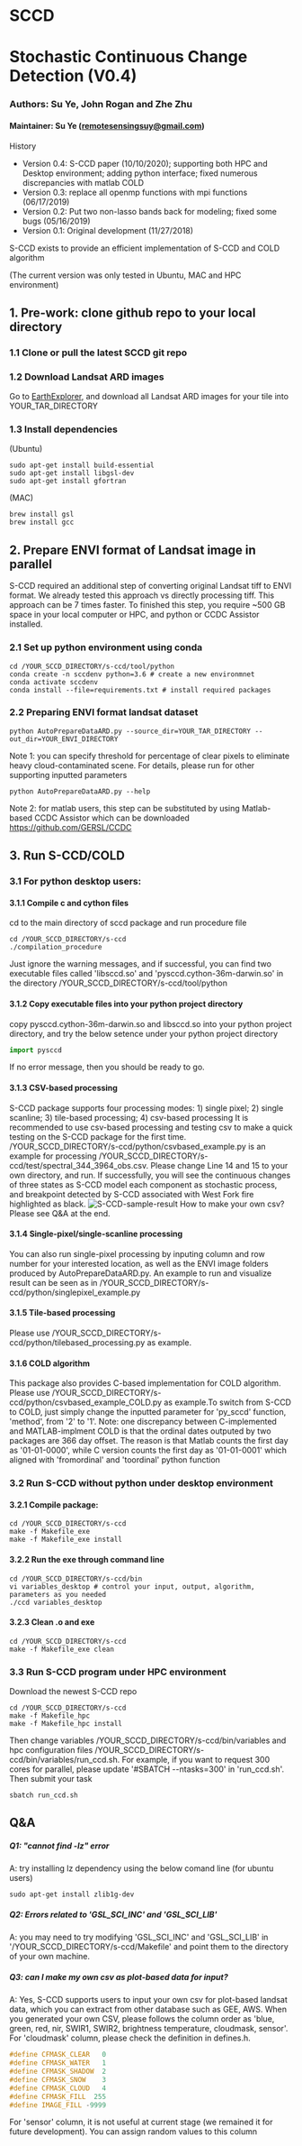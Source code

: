 # SCCD

# Stochastic Continuous Change Detection (V0.4)
### Authors: Su Ye, John Rogan and Zhe Zhu
#### Maintainer: Su Ye (remotesensingsuy@gmail.com)
History
- Version 0.4: S-CCD paper (10/10/2020); supporting both HPC and Desktop environment; adding python interface; fixed numerous discrepancies with matlab COLD
- Version 0.3: replace all openmp functions with mpi functions (06/17/2019)
- Version 0.2: Put two non-lasso bands back for modeling; fixed some bugs (05/16/2019)
- Version 0.1: Original development (11/27/2018)

S-CCD exists to provide an efficient implementation of S-CCD and COLD algorithm 

(The current version was only tested in Ubuntu, MAC and HPC environment)

## 1. Pre-work: clone github repo to your local directory
### 1.1 Clone or pull the latest SCCD git repo 
### 1.2 Download Landsat ARD images 
Go to [EarthExplorer](https://earthexplorer.usgs.gov/), and download all Landsat ARD images for your tile into YOUR_TAR_DIRECTORY  
### 1.3 Install dependencies

(Ubuntu)
```
sudo apt-get install build-essential
sudo apt-get install libgsl-dev
sudo apt-get install gfortran
```
(MAC)
```
brew install gsl
brew install gcc
```

## 2. Prepare ENVI format of Landsat image in parallel 
S-CCD required an additional step of converting original Landsat tiff to ENVI format. We already tested this approach vs directly processing tiff. This approach can be 7 times faster. To finished this step, you require ~500 GB space in your local computer or HPC, and python or CCDC Assistor installed.

### 2.1 Set up python environment using conda
```
cd /YOUR_SCCD_DIRECTORY/s-ccd/tool/python
conda create -n sccdenv python=3.6 # create a new environmnet
conda activate sccdenv
conda install --file=requirements.txt # install required packages
```
### 2.2 Preparing ENVI format landsat dataset
```
python AutoPrepareDataARD.py --source_dir=YOUR_TAR_DIRECTORY --out_dir=YOUR_ENVI_DIRECTORY
```
Note 1: you can specify threshold for percentage of clear pixels to eliminate heavy cloud-contaminated scene. For details, please run for other supporting inputted parameters 
```
python AutoPrepareDataARD.py --help
```
Note 2: for matlab users, this step can be substituted by using Matlab-based CCDC Assistor which can be downloaded https://github.com/GERSL/CCDC

## 3. Run S-CCD/COLD
### 3.1 For python desktop users:
#### 3.1.1 Compile c and cython files
cd to the main directory of sccd package and run procedure file
```
cd /YOUR_SCCD_DIRECTORY/s-ccd
./compilation_procedure 
```
Just ignore the warning messages, and if successful, you can find two executable files called 'libsccd.so' and 'pysccd.cython-36m-darwin.so' in the directory /YOUR_SCCD_DIRECTORY/s-ccd/tool/python

#### 3.1.2 Copy executable files into your python project directory
copy pysccd.cython-36m-darwin.so and libsccd.so into your python project directory, and try the below setence under your python project directory
```python
import pysccd
```
If no error message, then you should be ready to go.
#### 3.1.3 CSV-based processing
S-CCD package supports four processing modes: 1) single pixel; 2) single scanline; 3) tile-based processing; 4) csv-based processing
It is recommended to use csv-based processing and testing csv to make a quick testing on the S-CCD package for the first time. /YOUR_SCCD_DIRECTORY/s-ccd/python/csvbased_example.py is an example for processing /YOUR_SCCD_DIRECTORY/s-ccd/test/spectral_344_3964_obs.csv. Please change Line 14 and 15 to your own directory, and run. If successfully, you will see the continuous changes of three states as S-CCD model each component as stochastic process, and breakpoint detected by S-CCD associated with West Fork fire highlighted as black.
![S-CCD-sample-result](https://github.com/SuYe99/S-CCD/tree/devel/test/spectral_336_3980_obs.png)
How to make your own csv? Please see Q&A at the end.
#### 3.1.4 Single-pixel/single-scanline processing
You can also run single-pixel processing by inputing column and row number for your interested location, as well as  the ENVI image folders produced by AutoPrepareDataARD.py. An example to run and visualize result can be seen as in /YOUR_SCCD_DIRECTORY/s-ccd/python/singlepixel_example.py
#### 3.1.5 Tile-based processing
Please use /YOUR_SCCD_DIRECTORY/s-ccd/python/tilebased_processing.py as example.

#### 3.1.6 COLD algorithm
This package also provides C-based implementation for COLD algorithm. Please use /YOUR_SCCD_DIRECTORY/s-ccd/python/csvbased_example_COLD.py as example.To switch from S-CCD to COLD, just simply change the inputted parameter for 'py_sccd' function, 'method', from '2' to '1'.
Note: one discrepancy between C-implemented and MATLAB-implment COLD is that the ordinal dates outputed by two packages are 366 day offset. The reason is that Matlab counts the first day as '01-01-0000', while C version counts the first day as '01-01-0001' which aligned with 'fromordinal' and 'toordinal' python function 

### 3.2 Run S-CCD without python under desktop environment
#### 3.2.1 Compile package:
```
cd /YOUR_SCCD_DIRECTORY/s-ccd
make -f Makefile_exe
make -f Makefile_exe install
```

#### 3.2.2 Run the exe through command line
```
cd /YOUR_SCCD_DIRECTORY/s-ccd/bin
vi variables_desktop # control your input, output, algorithm, parameters as you needed
./ccd variables_desktop
```
#### 3.2.3 Clean .o and exe
```
cd /YOUR_SCCD_DIRECTORY/s-ccd
make -f Makefile_exe clean
```
### 3.3 Run S-CCD program under HPC environment
Download the newest S-CCD repo
```
cd /YOUR_SCCD_DIRECTORY/s-ccd
make -f Makefile_hpc
make -f Makefile_hpc install
```
Then change variables /YOUR_SCCD_DIRECTORY/s-ccd/bin/variables and hpc configuration files /YOUR_SCCD_DIRECTORY/s-ccd/bin/variables/run_ccd.sh. For example, if you want to request 300 cores for parallel, please update '#SBATCH --ntasks=300' in 'run_ccd.sh'. Then submit your task 
```
sbatch run_ccd.sh
```

## Q&A
##### Q1: "cannot find -lz" error
A: try installing lz dependency using the below comand line 
(for ubuntu users)
```
sudo apt-get install zlib1g-dev
```
##### Q2: Errors related to 'GSL_SCI_INC' and 'GSL_SCI_LIB' 
A: you may need to try modifying 'GSL_SCI_INC' and 'GSL_SCI_LIB' in '/YOUR_SCCD_DIRECTORY/s-ccd/Makefile' and point them to the directory of your own machine. 

##### Q3: can I make my own csv as plot-based data for input?
A: Yes, S-CCD supports users to input your own csv for plot-based landsat data, which you can extract from other database such as GEE, AWS. 
When you generated your own CSV, please follows the column order as 'blue, green, red, nir, SWIR1, SWIR2, brightness temperature, cloudmask, sensor'. For 'cloudmask' column, please check the definition in defines.h.
```c
#define CFMASK_CLEAR   0
#define CFMASK_WATER   1
#define CFMASK_SHADOW  2
#define CFMASK_SNOW    3
#define CFMASK_CLOUD   4
#define CFMASK_FILL  255
#define IMAGE_FILL -9999
```
For 'sensor' column, it is not useful at current stage (we remained it for future development). You can assign random values to this column  

